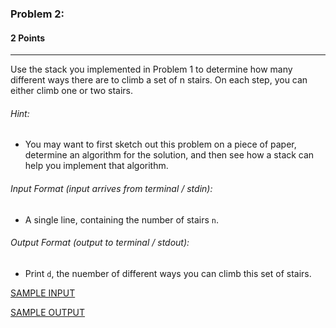 ### Problem 2:
#### 2 Points

---
Use the stack you implemented in Problem 1 to determine how many different ways there are to climb a set of n stairs. On each step, you can either climb one or two stairs. 


###### Hint:
-  You may want to first sketch out this problem on a piece of paper, determine an algorithm for the solution, and then see how a stack can help you implement that algorithm. 


###### Input Format (input arrives from terminal / stdin):

- A single line, containing the number of stairs <code>n</code>.

###### Output Format (output to terminal / stdout):

- Print <code>d</code>, the nuember of different ways you can climb this set of stairs. 


[SAMPLE INPUT](input.txt)

[SAMPLE OUTPUT](output.txt)
